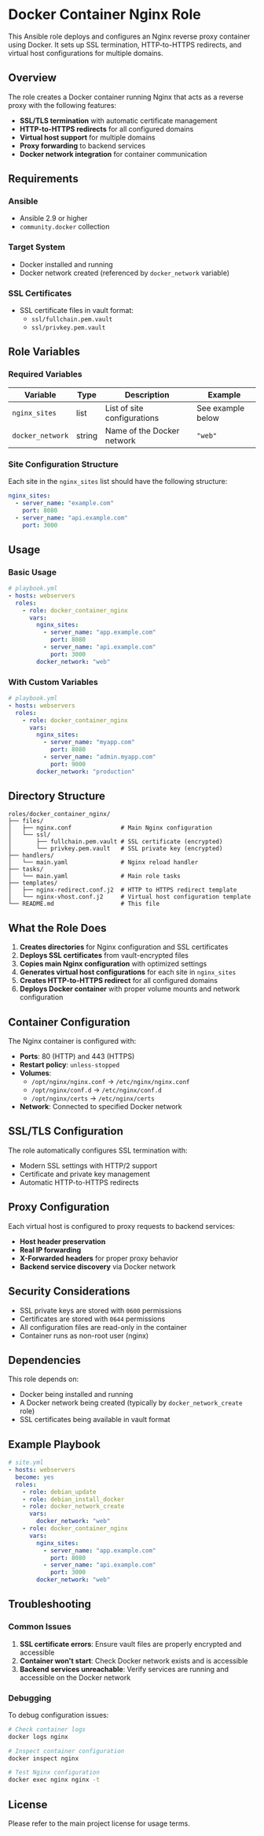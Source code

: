 # Docker Container Nginx Role

This Ansible role deploys and configures an Nginx reverse proxy container using Docker. It sets up SSL termination, HTTP-to-HTTPS redirects, and virtual host configurations for multiple domains.

## Overview

The role creates a Docker container running Nginx that acts as a reverse proxy with the following features:

- **SSL/TLS termination** with automatic certificate management
- **HTTP-to-HTTPS redirects** for all configured domains
- **Virtual host support** for multiple domains
- **Proxy forwarding** to backend services
- **Docker network integration** for container communication

## Requirements

### Ansible

- Ansible 2.9 or higher
- `community.docker` collection

### Target System

- Docker installed and running
- Docker network created (referenced by `docker_network` variable)

### SSL Certificates

- SSL certificate files in vault format:
  - `ssl/fullchain.pem.vault`
  - `ssl/privkey.pem.vault`

## Role Variables

### Required Variables

| Variable         | Type   | Description                 | Example           |
| ---------------- | ------ | --------------------------- | ----------------- |
| `nginx_sites`    | list   | List of site configurations | See example below |
| `docker_network` | string | Name of the Docker network  | `"web"`           |

### Site Configuration Structure

Each site in the `nginx_sites` list should have the following structure:

```yaml
nginx_sites:
  - server_name: "example.com"
    port: 8080
  - server_name: "api.example.com"
    port: 3000
```

## Usage

### Basic Usage

```yaml
# playbook.yml
- hosts: webservers
  roles:
    - role: docker_container_nginx
      vars:
        nginx_sites:
          - server_name: "app.example.com"
            port: 8080
          - server_name: "api.example.com"
            port: 3000
        docker_network: "web"
```

### With Custom Variables

```yaml
# playbook.yml
- hosts: webservers
  roles:
    - role: docker_container_nginx
      vars:
        nginx_sites:
          - server_name: "myapp.com"
            port: 8080
          - server_name: "admin.myapp.com"
            port: 9000
        docker_network: "production"
```

## Directory Structure

```
roles/docker_container_nginx/
├── files/
│   ├── nginx.conf              # Main Nginx configuration
│   └── ssl/
│       ├── fullchain.pem.vault # SSL certificate (encrypted)
│       └── privkey.pem.vault   # SSL private key (encrypted)
├── handlers/
│   └── main.yaml               # Nginx reload handler
├── tasks/
│   └── main.yaml               # Main role tasks
├── templates/
│   ├── nginx-redirect.conf.j2  # HTTP to HTTPS redirect template
│   └── nginx-vhost.conf.j2     # Virtual host configuration template
└── README.md                   # This file
```

## What the Role Does

1. **Creates directories** for Nginx configuration and SSL certificates
2. **Deploys SSL certificates** from vault-encrypted files
3. **Copies main Nginx configuration** with optimized settings
4. **Generates virtual host configurations** for each site in `nginx_sites`
5. **Creates HTTP-to-HTTPS redirect** for all configured domains
6. **Deploys Docker container** with proper volume mounts and network configuration

## Container Configuration

The Nginx container is configured with:

- **Ports**: 80 (HTTP) and 443 (HTTPS)
- **Restart policy**: `unless-stopped`
- **Volumes**:
  - `/opt/nginx/nginx.conf` → `/etc/nginx/nginx.conf`
  - `/opt/nginx/conf.d` → `/etc/nginx/conf.d`
  - `/opt/nginx/certs` → `/etc/nginx/certs`
- **Network**: Connected to specified Docker network

## SSL/TLS Configuration

The role automatically configures SSL termination with:

- Modern SSL settings with HTTP/2 support
- Certificate and private key management
- Automatic HTTP-to-HTTPS redirects

## Proxy Configuration

Each virtual host is configured to proxy requests to backend services:

- **Host header preservation**
- **Real IP forwarding**
- **X-Forwarded headers** for proper proxy behavior
- **Backend service discovery** via Docker network

## Security Considerations

- SSL private keys are stored with `0600` permissions
- Certificates are stored with `0644` permissions
- All configuration files are read-only in the container
- Container runs as non-root user (nginx)

## Dependencies

This role depends on:

- Docker being installed and running
- A Docker network being created (typically by `docker_network_create` role)
- SSL certificates being available in vault format

## Example Playbook

```yaml
# site.yml
- hosts: webservers
  become: yes
  roles:
    - role: debian_update
    - role: debian_install_docker
    - role: docker_network_create
      vars:
        docker_network: "web"
    - role: docker_container_nginx
      vars:
        nginx_sites:
          - server_name: "app.example.com"
            port: 8080
          - server_name: "api.example.com"
            port: 3000
        docker_network: "web"
```

## Troubleshooting

### Common Issues

1. **SSL certificate errors**: Ensure vault files are properly encrypted and accessible
2. **Container won't start**: Check Docker network exists and is accessible
3. **Backend services unreachable**: Verify services are running and accessible on the Docker network

### Debugging

To debug configuration issues:

```bash
# Check container logs
docker logs nginx

# Inspect container configuration
docker inspect nginx

# Test Nginx configuration
docker exec nginx nginx -t
```

## License

Please refer to the main project license for usage terms.
